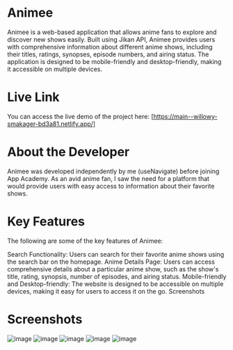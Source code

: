 # Animee
Animee is a web-based application that allows anime fans to explore and discover new shows easily. Built using Jikan API, Animee provides users with comprehensive information about different anime shows, including their titles, ratings, synopses, episode numbers, and airing status. The application is designed to be mobile-friendly and desktop-friendly, making it accessible on multiple devices.

# Live Link
You can access the live demo of the project here: [https://main--willowy-smakager-bd3a81.netlify.app/]

# About the Developer
Animee was developed independently by me (useNavigate) before joining App Academy. As an avid anime fan, I saw the need for a platform that would provide users with easy access to information about their favorite shows.

# Key Features
The following are some of the key features of Animee:

Search Functionality: Users can search for their favorite anime shows using the search bar on the homepage.
Anime Details Page: Users can access comprehensive details about a particular anime show, such as the show's title, rating, synopsis, number of episodes, and airing status.
Mobile-friendly and Desktop-friendly: The website is designed to be accessible on multiple devices, making it easy for users to access it on the go.
Screenshots

# Screenshots
![image](https://cdn.discordapp.com/attachments/1082730279044657222/1142519628371861584/opt.gif)
![image](https://user-images.githubusercontent.com/106133580/216780143-c3be33ee-c42e-4336-8446-04025235b00d.png)
![image](https://user-images.githubusercontent.com/106133580/216780160-c86e1455-9ee6-4bb4-8c8e-58b29d2beaae.png)
![image](https://user-images.githubusercontent.com/106133580/216780184-75e71ea8-98db-4e0d-ba3c-31f189bc578c.png)
![image](https://user-images.githubusercontent.com/106133580/216780198-27d78279-f4ec-40e5-b5dc-8520da8545fa.png)
